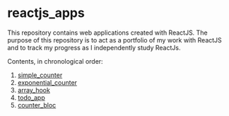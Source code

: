 # reactjs_apps

This repository contains web applications created with ReactJS. The purpose of this repository is to act as a portfolio of my work with ReactJS and to track my progress as I independently study ReactJs. 

Contents, in chronological order:
1. [simple_counter](https://github.com/GroovinChip/reactjs_apps/tree/master/apps/simple_counter)
2. [exponential_counter](https://github.com/GroovinChip/reactjs_apps/tree/master/apps/exponential_counter)
3. [array_hook](https://github.com/GroovinChip/reactjs_apps/tree/master/apps/simple_counter)
4. [todo_app](https://github.com/GroovinChip/reactjs_apps/tree/master/apps/todo_app)
5. [counter_bloc](https://github.com/GroovinChip/reactjs_apps/tree/master/apps/bloc_counter)
